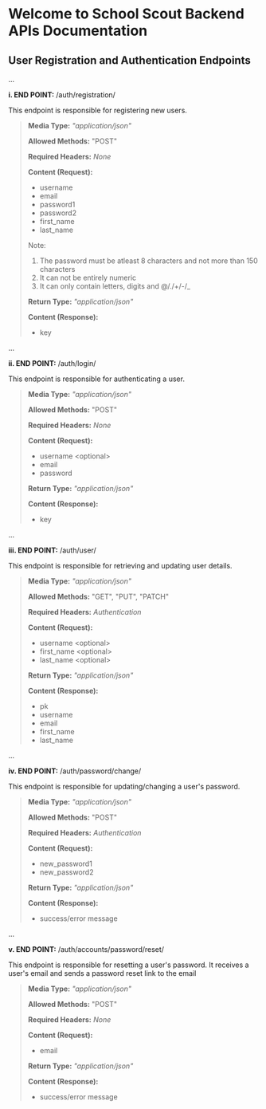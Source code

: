 # Welcome to School Scout Backend APIs Documentation

## User Registration and Authentication Endpoints
...

**i. END POINT:** /auth/registration/

This endpoint is responsible for registering new users.
>
> **Media Type:** *"application/json"*
>
> **Allowed Methods:** "POST"
>
> **Required Headers:** *None*
>
> **Content (Request):**
>
> * username
> * email
> * password1
> * password2
> * first_name
> * last_name
> 
> Note: 
> 1. The password must be atleast 8 characters and not more than 150 characters
> 1. It can not be entirely numeric 
> 1. It can only contain letters, digits and @/./+/-/_ 
> 
> **Return Type:** *"application/json"*
>
> **Content (Response):**
> * key

...

**ii. END POINT:** /auth/login/

This endpoint is responsible for authenticating a user.
>
> **Media Type:** *"application/json"*
>
> **Allowed Methods:** "POST"
>
> **Required Headers:** *None*
>
> **Content (Request):**
>
> * username \<optional>
> * email
> * password
> 
> **Return Type:** *"application/json"*
>
> **Content (Response):**
> * key

...

**iii. END POINT:** /auth/user/

This endpoint is responsible for retrieving and updating user details.
>
> **Media Type:** *"application/json"*
>
> **Allowed Methods:** "GET", "PUT", "PATCH"
>
> **Required Headers:** *Authentication*
>
> **Content (Request):**
>
> * username \<optional>
> * first_name \<optional>
> * last_name \<optional>
> 
> **Return Type:** *"application/json"*
>
> **Content (Response):**
> * pk
> * username
> * email
> * first_name
> * last_name

...

**iv. END POINT:** /auth/password/change/

This endpoint is responsible for updating/changing a user's password.
>
> **Media Type:** *"application/json"*
>
> **Allowed Methods:** "POST"
>
> **Required Headers:** *Authentication*
>
> **Content (Request):**
>
> * new_password1
> * new_password2
> 
> **Return Type:** *"application/json"*
>
> **Content (Response):**
>
> * success/error message

...

**v. END POINT:** /auth/accounts/password/reset/

This endpoint is responsible for resetting a user's password. It receives a user's email and sends a password reset link to the email
>
> **Media Type:** *"application/json"*
>
> **Allowed Methods:** "POST"
>
> **Required Headers:** *None*
>
> **Content (Request):**
>
> * email
> 
> **Return Type:** *"application/json"*
>
> **Content (Response):**
>
> * success/error message
